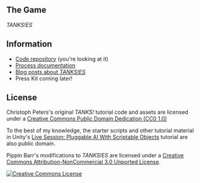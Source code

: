## The Game

_TANKS!ES_

## Information

* [Code repository](https://github.com/pippinbarr/tankses/) (you're looking at it)
* [Process documentation](https://github.com/pippinbarr/tankses/wiki)
* [Blog posts about *TANKS!ES*](http://www.pippinbarr.com/search.html?q=tanks!es)
* Press Kit coming later!

## License

Christoph Peters's original _TANKS!_ tutorial code and assets are licensed under a [Creative Commons Public Domain Dedication (CC0 1.0)](https://creativecommons.org/publicdomain/zero/1.0/)

To the best of my knowledge, the starter scripts and other tutorial material in Unity's [Live Session: Pluggable AI With Scriptable Objects](https://unity3d.com/learn/tutorials/topics/navigation/intro-and-session-goals?playlist=17105) tutorial are also public domain.

Pippin Barr's modifications to _TANKS!ES_ are licensed under a [Creative Commons Attribution-NonCommercial 3.0 Unported License](http://creativecommons.org/licenses/by-nc/3.0/).

<a rel="license" href="http://creativecommons.org/licenses/by-nc/3.0/"><img alt="Creative Commons License" style="border-width:0" src="https://i.creativecommons.org/l/by-nc/3.0/88x31.png" /></a>
